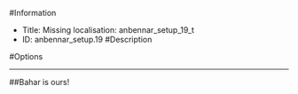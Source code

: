 #Information
 - Title: Missing localisation: anbennar_setup_19_t
 - ID: anbennar_setup.19
#Description

#Options

___
##Bahar is ours!
